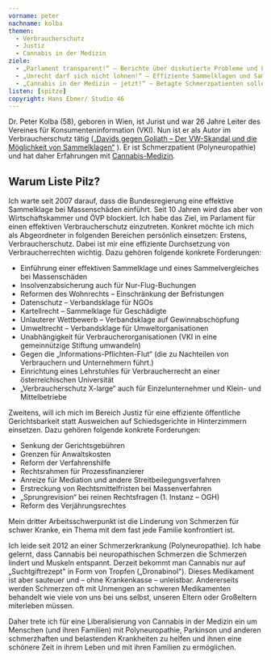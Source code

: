 ```yaml
---
vorname: peter
nachname: kolba
themen:
  - Verbraucherschutz
  - Justiz
  - Cannabis in der Medizin
ziele:
  - „Parlament transparent!“ – Berichte über diskutierte Probleme und Lösungen transparent in „leichter Sprache“ öffentlich darstellen
  - „Unrecht darf sich nicht lohnen!“ – Effiziente Sammelklagen und Sammelvergleiche bei Massenschäden, Abschöpfung des Unrechtsgewinnes.
  - „Cannabis in der Medizin – jetzt!“ – Betagte Schmerzpatienten sollen nicht noch Jahre auf eine liberalisierte Anwendung von Cannabis gegen ihre Schmerzen und Muskelkrämpfe (MS) warten müssen.
listen: [spitze]
copyright: Hans Ebner/ Studio 46
---
```


Dr. Peter Kolba (58), geboren in Wien, ist Jurist und war 26 Jahre Leiter des Vereines für Konsumenteninformation (VKI). Nun ist er als Autor im Verbraucherschutz tätig ([„Davids gegen Goliath – Der VW-Skandal und die Möglichkeit von Sammelklagen“](www.davids-gegen-goliath.at) ). Er ist Schmerzpatient (Polyneuropathie) und hat daher Erfahrungen mit [Cannabis-Medizin](www.himko.at).

## Warum Liste Pilz?

Ich warte seit 2007 darauf, dass die Bundesregierung eine effektive Sammelklage bei Massenschäden einführt. Seit 10 Jahren wird das aber von Wirtschaftskammer und ÖVP blockiert. Ich habe das Ziel, im Parlament für einen effektiven Verbraucherschutz einzutreten. Konkret möchte ich mich als Abgeordneter in folgenden Bereichen persönlich einsetzen: Erstens, Verbraucherschutz. Dabei ist mir eine effiziente Durchsetzung von Verbraucherrechten wichtig. Dazu gehören folgende konkrete Forderungen:

* Einführung einer effektiven Sammelklage und eines Sammelvergleiches bei Massenschäden
* Insolvenzabsicherung auch für Nur-Flug-Buchungen
* Reformen des Wohnrechts – Einschränkung der Befristungen
* Datenschutz – Verbandsklage für NGOs
* Kartellrecht – Sammelklage für Geschädigte
* Unlauterer Wettbewerb – Verbandsklage auf Gewinnabschöpfung
* Umweltrecht – Verbandsklage für Umweltorganisationen
* Unabhängigkeit für Verbraucherorganisationen (VKI in eine gemeinnützige Stiftung umwandeln)
* Gegen die „Informations-Pflichten-Flut“ (die zu Nachteilen von Verbrauchern und Unternehmern führt.)
* Einrichtung eines Lehrstuhles für Verbraucherrecht an einer  österreichischen Universität
* „Verbraucherschutz X-large“ auch für Einzelunternehmer und Klein- und Mittelbetriebe 

Zweitens, will ich mich im Bereich Justiz für eine effiziente öffentliche Gerichtsbarkeit statt Ausweichen auf Schiedsgerichte in Hinterzimmern einsetzen. Dazu gehören folgende konkrete Forderungen:

* Senkung der Gerichtsgebühren
* Grenzen für Anwaltskosten
* Reform der Verfahrenshilfe
* Rechtsrahmen für Prozessfinanzierer
* Anreize für Mediation und andere Streitbeilegungsverfahren
* Erstreckung von Rechtsmittelfristen bei Massenverfahren
* „Sprungrevision“ bei reinen Rechtsfragen (1. Instanz – OGH)
* Reform des Verjährungsrechtes

Mein dritter Arbeitsschwerpunkt ist die Linderung von Schmerzen für schwer Kranke, ein Thema mit dem fast jede Familie konfrontiert ist.

Ich leide seit 2012 an einer Schmerzerkrankung (Polyneuropathie). Ich habe gelernt, dass Cannabis bei neuropathischen Schmerzen die Schmerzen lindert und Muskeln entspannt. Derzeit bekommt man Cannabis nur auf „Suchtgiftrezept" in Form von Tropfen („Dronabinol"). Dieses Medikament ist aber sauteuer und – ohne Krankenkasse – unleistbar. Andererseits werden Schmerzen oft mit Unmengen an schweren Medikamenten behandelt wie viele von uns bei uns selbst, unseren Eltern oder Großeltern miterleben müssen.

Daher trete ich für eine Liberalisierung von Cannabis in der Medizin ein um Menschen (und ihren Familien) mit Polyneuropathie, Parkinson und anderen schmerzhaften und belastenden Krankheiten zu helfen und ihnen eine schönere Zeit in ihrem Leben und mit ihren Familien zu ermöglichen.